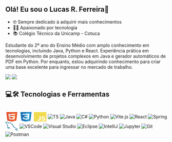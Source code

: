 ## Olá! Eu sou o Lucas R. Ferreira👋

- 🤓 Sempre dedicado à adquirir mais conhecimentos
- 👨‍💻 Apaixonado por tecnologia
- 📚 Colégio Técnico da Unicamp - Cotuca

Estudante do 2º ano do Ensino Médio com amplo conhecimento em tecnologias, incluindo 
Java, Python e React. Experiência prática em desenvolvimento de projetos complexos em Java 
e gerador automáticos de PDF em Python. Por enquanto, estou adquirindo conhecimento para criar 
uma base excelente para ingressar no mercado de trabalho.

<div> 
  <a href = "mailto:lucasrafa0190@gmail.com"><img src="https://img.shields.io/badge/-Gmail-%23333?style=for-the-badge&logo=gmail&logoColor=white" target="_blank"></a>
  <a href="https://www.linkedin.com/in/lucas-rafael-ferreira-153a092a4/" target="_blank"><img src="https://img.shields.io/badge/-LinkedIn-%230077B5?style=for-the-badge&logo=linkedin&logoColor=white" target="_blank"></a> 
  
</div>

## 💻🛠 Tecnologias e Ferramentas

<div style="display: inline_block"><br>
  <img align="center" alt="HTML" height="30" width="40" src="https://raw.githubusercontent.com/devicons/devicon/master/icons/html5/html5-original.svg">
  <img align="center" alt="CSS" height="30" width="40" src="https://raw.githubusercontent.com/devicons/devicon/master/icons/css3/css3-original.svg">
  <img align="center" alt="JS" height="30" width="40" src="https://raw.githubusercontent.com/devicons/devicon/master/icons/javascript/javascript-plain.svg">
  <img align="center" alt="TS" height="30" width="40" src="https://cdn.worldvectorlogo.com/logos/typescript.svg">
  <img align="center" alt="Java" height="30" width="40" src="https://www.svgrepo.com/show/452234/java.svg">
  <img align="center" alt="C#" height="30" width="40" src="https://cdn.worldvectorlogo.com/logos/c--4.svg">
  <img align="center" alt="Python" height="30" width="40" src="https://www.svgrepo.com/show/452091/python.svg">
  <img align="center" alt="Vite.js" height="30" width="40" src="https://cdn.worldvectorlogo.com/logos/vitejs.svg">
  <img align="center" alt="React" height="30" width="40" src="https://cdn.worldvectorlogo.com/logos/react-2.svg">
  <img align="center" alt="Spring" height="30" width="40" src="https://cdn.worldvectorlogo.com/logos/spring-3.svg">
  <img align="center" alt="MySQL" height="30" width="40" src="https://raw.githubusercontent.com/devicons/devicon/master/icons/mysql/mysql-original.svg">
  <img align="center" alt="VSCode" height="30" width="40" src="https://cdn.worldvectorlogo.com/logos/visual-studio-code-1.svg">
  <img align="center" alt="Visual Studio" height="30" width="40" src="https://www.svgrepo.com/show/354520/visual-studio.svg">
  <img align="center" alt="Eclipse" height="30" width="40" src="https://www.svgrepo.com/show/353685/eclipse-icon.svg">
  <img align="center" alt="IntelliJ" height="30" width="40" src="https://www.svgrepo.com/show/353906/intellij-idea.svg">
  <img align="center" alt="Jupyter" height="30" width="40" src="https://www.svgrepo.com/show/354237/pycharm.svg">
  <img align="center" alt="Git" height="30" width="40" src="https://cdn.worldvectorlogo.com/logos/git-icon.svg">
  <img align="center" alt="Postman" height="30" width="40" src="https://www.svgrepo.com/show/354202/postman-icon.svg">
</div>
  
 
